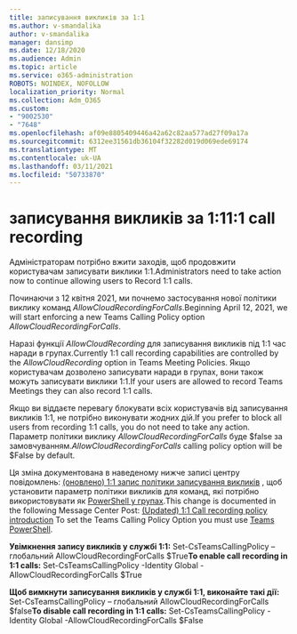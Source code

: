 ```yaml
---
title: записування викликів за 1:1
ms.author: v-smandalika
author: v-smandalika
manager: dansimp
ms.date: 12/18/2020
ms.audience: Admin
ms.topic: article
ms.service: o365-administration
ROBOTS: NOINDEX, NOFOLLOW
localization_priority: Normal
ms.collection: Adm_O365
ms.custom:
- "9002530"
- "7648"
ms.openlocfilehash: af09e8805409446a42a62c82aa577ad27f09a17a
ms.sourcegitcommit: 6312ee31561db36104f32282d019d069ede69174
ms.translationtype: MT
ms.contentlocale: uk-UA
ms.lasthandoff: 03/11/2021
ms.locfileid: "50733870"
---
```

# <a name="11-call-recording"></a><span data-ttu-id="2a082-102">записування викликів за 1:1</span><span class="sxs-lookup"><span data-stu-id="2a082-102">1:1 call recording</span></span>

<span data-ttu-id="2a082-103">Адміністраторам потрібно вжити заходів, щоб продовжити користувачам записувати виклики 1:1.</span><span class="sxs-lookup"><span data-stu-id="2a082-103">Administrators need to take action now to continue allowing users to Record 1:1 calls.</span></span>
 
<span data-ttu-id="2a082-104">Починаючи з 12 квітня 2021, ми почнемо застосування нової політики виклику команд *AllowCloudRecordingForCalls*.</span><span class="sxs-lookup"><span data-stu-id="2a082-104">Beginning April 12, 2021, we will start enforcing a new Teams Calling Policy option *AllowCloudRecordingForCalls*.</span></span> 

<span data-ttu-id="2a082-105">Наразі функції *AllowCloudRecording* для записування викликів під 1:1 час наради в групах.</span><span class="sxs-lookup"><span data-stu-id="2a082-105">Currently 1:1 call recording capabilities are controlled by the *AllowCloudRecording* option in Teams Meeting Policies.</span></span> <span data-ttu-id="2a082-106">Якщо користувачам дозволено записувати наради в групах, вони також можуть записувати виклики 1:1.</span><span class="sxs-lookup"><span data-stu-id="2a082-106">If your users are allowed to record Teams Meetings they can also record 1:1 calls.</span></span>

<span data-ttu-id="2a082-107">Якщо ви віддаєте перевагу блокувати всіх користувачів від записування викликів 1:1, не потрібно виконувати жодних дій.</span><span class="sxs-lookup"><span data-stu-id="2a082-107">If you prefer to block all users from recording 1:1 calls, you do not need to take any action.</span></span> <span data-ttu-id="2a082-108">Параметр політики виклику *AllowCloudRecordingForCalls* буде $false за замовчуванням.</span><span class="sxs-lookup"><span data-stu-id="2a082-108">*AllowCloudRecordingForCalls* calling policy option will be $False by default.</span></span>

<span data-ttu-id="2a082-109">Ця зміна документована в наведеному нижче записі центру повідомлень: [(оновлено) 1:1 запис політики записування викликів](https://portal.microsoft.com/Adminportal/Home?ref=MessageCenter/:/messages/MC238796) , щоб установити параметр політики викликів для команд, які потрібно використовувати як [PowerShell у групах](https://docs.microsoft.com/microsoftteams/teams-powershell-install).</span><span class="sxs-lookup"><span data-stu-id="2a082-109">This change is documented in the following Message Center Post: [(Updated) 1:1 Call recording policy introduction](https://portal.microsoft.com/Adminportal/Home?ref=MessageCenter/:/messages/MC238796) To set the Teams Calling Policy Option you must use [Teams PowerShell](https://docs.microsoft.com/microsoftteams/teams-powershell-install).</span></span>

<span data-ttu-id="2a082-110">**Увімкнення запису викликів у службі 1:1:** Set-CsTeamsCallingPolicy – глобальний AllowCloudRecordingForCalls $True</span><span class="sxs-lookup"><span data-stu-id="2a082-110">**To enable call recording in 1:1 calls:** Set-CsTeamsCallingPolicy -Identity Global -AllowCloudRecordingForCalls $True</span></span>

<span data-ttu-id="2a082-111">**Щоб вимкнути записування викликів у службі 1:1, виконайте такі дії:** Set-CsTeamsCallingPolicy – глобальний AllowCloudRecordingForCalls $false</span><span class="sxs-lookup"><span data-stu-id="2a082-111">**To disable call recording in 1:1 calls:** Set-CsTeamsCallingPolicy -Identity Global -AllowCloudRecordingForCalls $False</span></span>

